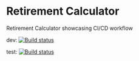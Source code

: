 # Retirement Calculator
Retirement Calculator showcasing CI/CD workflow

dev: [![Build status](https://build.appcenter.ms/v0.1/apps/1ca4d49b-943e-40a2-b40c-2c06a4e584b6/branches/dev/badge)](https://appcenter.ms)

test: [![Build status](https://build.appcenter.ms/v0.1/apps/1ca4d49b-943e-40a2-b40c-2c06a4e584b6/branches/test/badge)](https://appcenter.ms)
